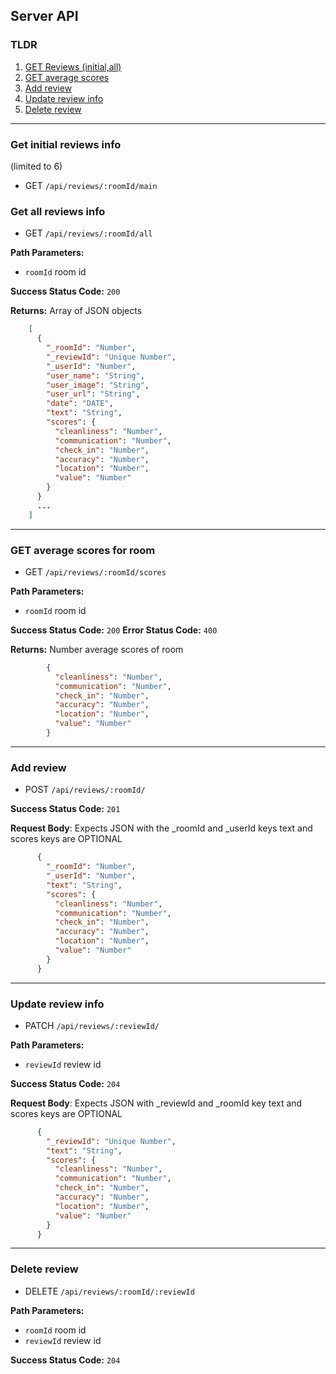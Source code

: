 ## Server API

### TLDR
1. [GET Reviews (initial,all)](#get-initial-reviews-info)
1. [GET average scores](#get-average-scores-for-room)
1. [Add review](#add-review)
1. [Update review info](#update-review-info)
1. [Delete review](#delete-review)
---

### Get initial reviews info
(limited to 6)
  * GET `/api/reviews/:roomId/main`

### Get all reviews info
  * GET `/api/reviews/:roomId/all`

**Path Parameters:**
  * `roomId` room id

**Success Status Code:** `200`

**Returns:** Array of JSON objects

```json
    [
      {
        "_roomId": "Number",
        "_reviewId": "Unique Number",
        "_userId": "Number",
        "user_name": "String",
        "user_image": "String",
        "user_url": "String",
        "date": "DATE",
        "text": "String",
        "scores": {
          "cleanliness": "Number",
          "communication": "Number",
          "check_in": "Number",
          "accuracy": "Number",
          "location": "Number",
          "value": "Number"
        }
      }
      ...
    ]
```
---

### GET average scores for room
  * GET `/api/reviews/:roomId/scores`

**Path Parameters:**
  * `roomId` room id

**Success Status Code:** `200`
**Error Status Code:** `400`

**Returns:** Number average scores of room

```json
        {
          "cleanliness": "Number",
          "communication": "Number",
          "check_in": "Number",
          "accuracy": "Number",
          "location": "Number",
          "value": "Number"
        }

```
---

### Add review
  * POST `/api/reviews/:roomId/`

**Success Status Code:** `201`

**Request Body**: Expects JSON with the _roomId and _userId keys
text and scores keys are OPTIONAL

```json
      {
        "_roomId": "Number",
        "_userId": "Number",
        "text": "String",
        "scores": {
          "cleanliness": "Number",
          "communication": "Number",
          "check_in": "Number",
          "accuracy": "Number",
          "location": "Number",
          "value": "Number"
        }
      }
```
---


### Update review info
  * PATCH `/api/reviews/:reviewId/`

**Path Parameters:**
  * `reviewId` review id

**Success Status Code:** `204`

**Request Body**: Expects JSON with _reviewId and _roomId key
text and scores keys are OPTIONAL

```json
      {
        "_reviewId": "Unique Number",
        "text": "String",
        "scores": {
          "cleanliness": "Number",
          "communication": "Number",
          "check_in": "Number",
          "accuracy": "Number",
          "location": "Number",
          "value": "Number"
        }
      }
```
---

### Delete review
  * DELETE `/api/reviews/:roomId/:reviewId`

**Path Parameters:**
  * `roomId` room id
  * `reviewId` review id

**Success Status Code:** `204`